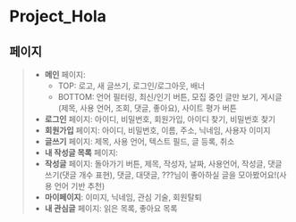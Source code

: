 # Project_Hola
## 페이지
> * **메인** 페이지:
>   - TOP: 로고, 새 글쓰기, 로그인/로그아웃, 배너
>   - BOTTOM: 언어 필터링, 최신/인기 버튼, 모집 중인 글만 보기, 게시글(제목, 사용 언어, 조회, 댓글, 좋아요), 사이트 평가 버튼
> * **로그인** 페이지: 아이디, 비밀번호, 회원가입, 아이디 찾기, 비밀번호 찾기
> * **회원가입** 페이지: 아이디, 비밀번호, 이름, 주소, 닉네임, 사용자 이미지
> * **글쓰기** 페이지: 제목, 사용 언어, 텍스트 필드, 글 등록, 취소
> * **내 작성글 목록** 페이지:
> * **작성글** 페이지: 돌아가기 버튼, 제목, 작성자, 날짜, 사용언어, 작성글, 댓글 쓰기(댓글 개수 표현), 댓글, 대댓글, ???님이 좋아하실 글을 모아봤어요!(사용 언어 기반 추천)
> * **마이페이지**: 이미지, 닉네임, 관심 기술, 회원탈퇴
> * **내 관심글** 페이지: 읽은 목록, 좋아요 목록
